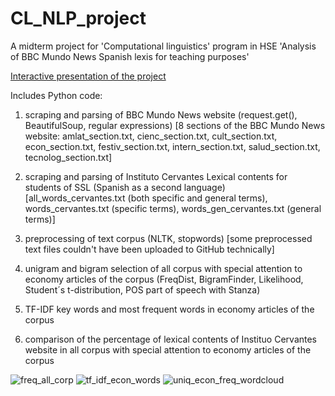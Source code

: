 # CL_NLP_project
A midterm project for 'Computational linguistics' program in HSE
'Analysis of BBC Mundo News Spanish lexis for teaching purposes'

[Interactive presentation of the project](https://view.genially.com/67b8d17fc1dc50bb869a581b/presentation-clnlpproject)

Includes Python code:

1. scraping and parsing of BBC Mundo News website
   (request.get(), BeautifulSoup, regular expressions)
[8 sections of the BBC Mundo News website: amlat_section.txt, cienc_section.txt, cult_section.txt, econ_section.txt, festiv_section.txt, intern_section.txt, salud_section.txt, tecnolog_section.txt]
3. scraping and parsing of Instituto Cervantes Lexical contents for students of SSL (Spanish as a second language) [all_words_cervantes.txt (both specific and general terms), words_cervantes.txt (specific terms), words_gen_cervantes.txt (general terms)]
4. preprocessing of text corpus
   (NLTK, stopwords) [some preprocessed text files couldn't have been uploaded to GitHub technically]
5. unigram and bigram selection of all corpus with special attention to economy articles of the corpus (FreqDist, BigramFinder, Likelihood, Student´s t-distribution, POS part of speech with Stanza)

6. TF-IDF key words and most frequent words in economy articles of the corpus
 
7. comparison of the percentage of lexical contents of Instituo Cervantes website in all corpus with special attention to economy articles of the corpus

 ![freq_all_corp](https://github.com/user-attachments/assets/23e72eb7-1691-4869-9e2b-c26b2c11fe94)
  ![tf_idf_econ_words](https://github.com/user-attachments/assets/6a230a03-d72e-4dc7-bfa9-0cce46d779a8)
   ![uniq_econ_freq_wordcloud](https://github.com/user-attachments/assets/0bab7951-f764-4cfe-8f2d-399cd0a91c71)
